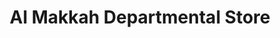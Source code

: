---
title: "Al Makkah Departmental Store"
url: /fysl-abd/al-makkah-departmental-store/
shop: department store
---